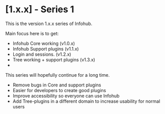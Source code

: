 # [1.x.x] - Series 1

This is the version 1.x.x series of Infohub.

Main focus here is to get:
* Infohub Core working (v1.0.x)
* Infohub Support plugins (v1.1.x)
* Login and sessions. (v1.2.x) 
* Tree working + support plugins (v1.3.x)
* 

This series will hopefully continue for a long time.
* Remove bugs in Core and support plugins
* Easier for developers to create good plugins
* Improve accessibility so everyone can use Infohub
* Add Tree-plugins in a different domain to increase usability for normal users
